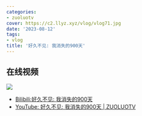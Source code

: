```yaml
---
categories:
- zuoluotv
cover: https://c2.llyz.xyz/vlog/vlog71.jpg
date: '2023-08-12'
tags:
- vlog
title: '好久不见: 我消失的900天'
---
```


## 在线视频

![](https://c2.llyz.xyz/vlog/vlog71.jpg)

- [Bilibili:好久不见: 我消失的900天](https://www.bilibili.com/video/BV13N411S7tQ)
- [YouTube: 好久不见: 我消失的900天 | ZUOLUOTV](https://www.youtube.com/watch?v=815dd6fCPwk)
